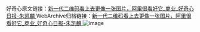 好奇心原文链接：[新一代二维码看上去更像一张图片，阿里很看好它_商业_好奇心日报-朱凯麟 ](https://www.qdaily.com/articles/9770.html)
WebArchive归档链接：[新一代二维码看上去更像一张图片，阿里很看好它_商业_好奇心日报-朱凯麟 ](http://web.archive.org/web/20190623154922/https://www.qdaily.com/articles/9770.html)
![image](http://ww3.sinaimg.cn/large/007d5XDply1g3vgkcq06gj30u03n0e81)
